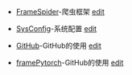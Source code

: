 - [FrameSpider](https://xtj2020.top/toolbox/PC/FrameSpider.html)-爬虫框架
[edit](./toolbox/PC/FrameSpider.md)
- [SysConfig](https://xtj2020.top/toolbox/PC/sysConfig.html)-系统配置
[edit](./toolbox/PC/sysConfig.md)
- [GitHub](https://xtj2020.top/toolbox/PC/GitHub.html)-GitHub的使用
[edit](./toolbox/PC/GitHub.md)

- [framePytorch](https://xtj2020.top/toolbox/PT/framePytorch.html)-GitHub的使用
[edit](./toolbox/PT/framePytorch.md)